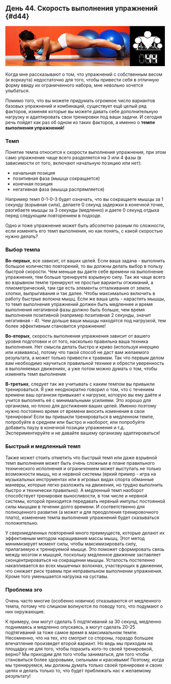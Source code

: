 ## День 44. Скорость выполнения упражнений {#d44}

![](src/img/44.jpg)

Когда мне рассказывают о том, что упражнений с собственным весом (и воркаута) недостаточно для того, чтобы привести себя в отличную форму ввиду их ограниченного набора, мне невольно хочется улыбаться. 

Помимо того, что вы можете придумать огромное число вариантов базовых упражнений и комбинаций, существует ещё целый ряд факторов, изменяя которые вы можете давать себе дополнительную нагрузку и адаптировать свои тренировки под ваши задачи. И сегодня речь пойдет как раз об одном из таких факторов, а именно о **темпе выполнения упражнений!** 

### Темп

Понятие темпа относится к скорости выполнения упражнения, при этом само упражнение чаще всего разделяется на 3 или 4 фазы (в зависимости от того, включают начальную позицию или нет): 

- начальная позиция 
- позитивная фаза (мышца сокращается) 
- конечная позиция 
- негативная фаза (мышца распрямляется) 

Например темп 0-1-0-3 будет означать, что вы сокращаете мышцы за 1 секунду (взрывная сила), делаете 0 секунд задержки в конечной точке, разгибаете мышцы за 3 секунды (медленно) и даете 0 секунд отдыха перед следующим повторением в подходе. 

Одно и тоже упражнение может быть абсолютно разным по сложности, если изменять его темп выполнения, но как понять, с какой скоростью нужно делать? 

### Выбор темпа

**Во-первых**, все зависит, от ваших целей. Если ваша задача - выполнить большое количество повторений, то вы должны делать выбор в пользу быстрой скорости. Чем меньше вы даете себе времени на выполнение упражнения, тем больше тренируете взрывную силу. Так же чаще всего во взрывном темпе тренируют не простые варианты отжиманий, а плиометрический, там где есть элементы отталкивания от земли, хлопки, выпрыгивания и так далее. Чтобы максимально включить в работу быстрые волокна мышц. Если же ваша цель - нарастить мышцы, то темп выполнения упражнений должен быть медленнее и время выполнения негативной фазы должно быть больше, чем время выполнения позитивной (например позитивная 2 секунды, значит негативная - 4). Чем дольше ваши мышцы находятся под нагрузкой, тем более эффективным становится упражнение! 

**Во-вторых**, скорость выполнения упражнения зависит от вашего уровня подготовки и от того, насколько правильна ваша техника выполнения. Нет смысла делать быстро и криво (используя инерцию или извиваясь), потому что такой способ не даст вам желаемого результата, а может только привести к травмам. Так что первым делом вам необходимо научиться правильной технике и обрести уверенность в выполняемых движениях, а уже потом можно думать о том, чтобы изменять темп выполнения 

**В-третьих**, следует так же учитывать с каким темпом вы привыкли тренироваться. Я уже неоднократно говорил о том, что с течением времени ваш организм привыкает к нагрузке, которую вы ему даёте и учится выполнять её с минимальными усилиями. Это хорошо для организма, но плохо для достижения ваших целей. Именно поэтому нужно постоянно время от времени вносить изменения в свои тренировки! Если вы привыкли тренироваться в медленном темпе, попробуйте в среднем или быстро и наоборот, или попробуйте добавить паузу в конечной позиции упражнения и т.д. Экспериментируйте и не давайте вашему организму адаптироваться! 

### Быстрый и медленный темп

Также может стоить отметить что быстрый темп или даже взрывной темп выполнения может быть очень сложным в плане правильного технического исполнения и ограничением может выступать не только возможности мышц, но и нервной системы (яркий пример - игра на музыкальных инструментах или в игровых видах спорта обманные маневры, которые легко разложить на движения, но трудно выполнить быстро и технически правильно). А медленный темп наоборот способствует тренировке выносливости, в том числе и нервной системы, которой приходится передавать нервный импульс постоянной силы мышцам в течении долго времени. И соответственно для полноценного развития (а может и для преодоления тренировочного плато), изменение темпа выполнения упражнений будет сказываться положительно. 

У сверхмедленных повторений много преимуществ, которые делают их эффективным методом наращивания массы мышц. Этот метод минимизирует момент силы, чтобы максимизировать силу, прилагаемую к тренируемой мышце. Это поможет сформировать связь между мозгом и мышцей, поскольку медленное движение заставляет сконцентрироваться на сокращении мышцы. Усталость постепенно накапливается во всех мышечных волокнах, участвующих в движении, что снижает риск травмы при неправильном выполнении упражнения. Кроме того уменьшается нагрузка на суставы. 

### Проблема эго

Очень часто многие (особенно новички) отказываются от медленного темпа, потому что слишком волнуются по поводу того, что подумают о них окружающие. 

К примеру, они могут сделать 5 подтягиваний за 30 секунд, медленно поднимаясь и медленно опускаясь, а могут сделать 20-25 подтягиваний за тоже самое время в максимальном темпе. Несомненно, что на тех, кто смотрит со стороны, гораздо большее впечатление произведет второй вариант. Но ведь мы приходим на площадку не для того, чтобы поразить кого-то своей тренировкой, верно? Мы приходим для того чтобы заниматься, для того чтобы становиться более здоровыми, сильными и красивыми! Поэтому, когда мы тренируемся, мы должны думать только своей тренировке и своих целях и делать только то, что будет приближать нас к желаемому результату! 

